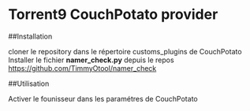 Torrent9 CouchPotato provider
============================

##Installation

cloner le repository dans le répertoire customs_plugins de CouchPotato
Installer le fichier **namer_check.py** depuis le repos https://github.com/TimmyOtool/namer_check

##Utilisation

Activer le founisseur dans les paramétres de CouchPotato
